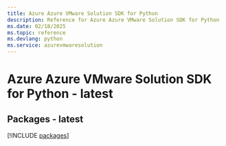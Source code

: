 ```yaml
---
title: Azure Azure VMware Solution SDK for Python
description: Reference for Azure Azure VMware Solution SDK for Python
ms.date: 02/18/2025
ms.topic: reference
ms.devlang: python
ms.service: azurevmwaresolution
---
```

# Azure Azure VMware Solution SDK for Python - latest
## Packages - latest
[!INCLUDE [packages](azure-vmware-solution-index.md)]
